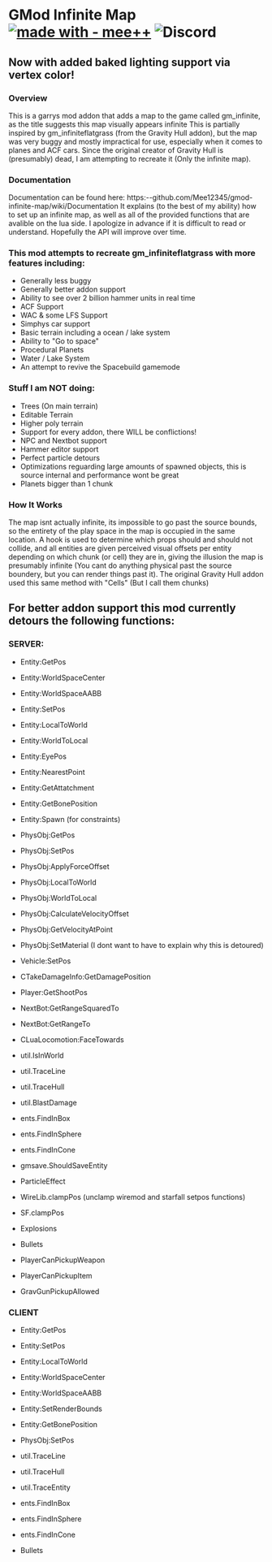 # GMod Infinite Map [![made with - mee++](https:--img.shields.io/badge/made_with-mee%2B%2B-2ea44f)](https:--) ![Discord](https:--img.shields.io/discord/962140720192421928?label=Discord) 
## Now with added baked lighting support via vertex color!

### Overview
This is a garrys mod addon that adds a map to the game called gm_infinite, as the title suggests this map visually appears infinite
This is partially inspired by gm_infiniteflatgrass (from the Gravity Hull addon), but the map was very buggy and mostly impractical for use, especially when it comes to planes and ACF cars. Since the original creator of Gravity Hull is (presumably) dead, I am attempting to recreate it (Only the infinite map).

### Documentation
Documentation can be found here: https:--github.com/Mee12345/gmod-infinite-map/wiki/Documentation
It explains (to the best of my ability) how to set up an infinite map, as well as all of the provided functions that are avalible on the lua side.
I apologize in advance if it is difficult to read or understand. Hopefully the API will improve over time.

### This mod attempts to recreate gm_infiniteflatgrass with more features including:
* Generally less buggy
* Generally better addon support
* Ability to see over 2 billion hammer units in real time
* ACF Support
* WAC & some LFS Support
* Simphys car support
* Basic terrain including a ocean / lake system
* Ability to "Go to space"
* Procedural Planets
* Water / Lake System
* An attempt to revive the Spacebuild gamemode

### Stuff I am NOT doing:
* Trees (On main terrain)
* Editable Terrain
* Higher poly terrain
* Support for every addon, there WILL be conflictions!
* NPC and Nextbot support
* Hammer editor support
* Perfect particle detours
* Optimizations reguarding large amounts of spawned objects, this is source internal and performance wont be great
* Planets bigger than 1 chunk

### How It Works
The map isnt actually infinite, its impossible to go past the source bounds, so the entirety of the play space in the map is occupied in the same location. A hook is used to determine which props should and should not collide, and all entities are given perceived visual offsets per entity depending on which chunk (or cell) they are in, giving the illusion the map is presumably infinite (You cant do anything physical past the source boundery, but you can render things past it). The original Gravity Hull addon used this same method with "Cells" (But I call them chunks)

## For better addon support this mod currently detours the following functions:
### SERVER:
* Entity:GetPos
* Entity:WorldSpaceCenter
* Entity:WorldSpaceAABB
* Entity:SetPos
* Entity:LocalToWorld
* Entity:WorldToLocal
* Entity:EyePos
* Entity:NearestPoint
* Entity:GetAttatchment
* Entity:GetBonePosition
* Entity:Spawn (for constraints)

* PhysObj:GetPos
* PhysObj:SetPos
* PhysObj:ApplyForceOffset
* PhysObj:LocalToWorld
* PhysObj:WorldToLocal
* PhysObj:CalculateVelocityOffset
* PhysObj:GetVelocityAtPoint
* PhysObj:SetMaterial (I dont want to have to explain why this is detoured)

* Vehicle:SetPos

* CTakeDamageInfo:GetDamagePosition

* Player:GetShootPos

* NextBot:GetRangeSquaredTo
* NextBot:GetRangeTo

* CLuaLocomotion:FaceTowards

* util.IsInWorld
* util.TraceLine
* util.TraceHull
* util.BlastDamage

* ents.FindInBox
* ents.FindInSphere
* ents.FindInCone

* gmsave.ShouldSaveEntity

* ParticleEffect

* WireLib.clampPos	(unclamp wiremod and starfall setpos functions)
* SF.clampPos

* Explosions
* Bullets
* PlayerCanPickupWeapon
* PlayerCanPickupItem
* GravGunPickupAllowed

### CLIENT
* Entity:GetPos
* Entity:SetPos
* Entity:LocalToWorld
* Entity:WorldSpaceCenter
* Entity:WorldSpaceAABB
* Entity:SetRenderBounds
* Entity:GetBonePosition

* PhysObj:SetPos

* util.TraceLine
* util.TraceHull
* util.TraceEntity

* ents.FindInBox
* ents.FindInSphere
* ents.FindInCone

* Bullets
